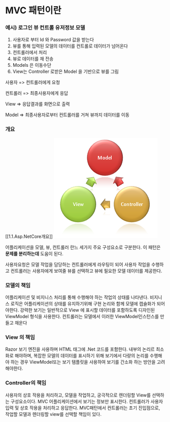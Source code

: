 # MVC 패턴이란

### 예시) 로그인 뷰 컨트롤 유저정보 모델

1. 사용자로 부터 Id 와 Password 값을 받는다
2. 뷰를 통해 입력된 모델의 데이터를 컨트롤로 데이터가 넘어온다
3. 컨트롤러에서 처리
4. 뷰로 데이터를 재 전송
5. Models 은 이동수단
6. View는 Controller 로받은 Model 을 기반으로 뷰를 그림

사용자 => 컨트롤러에게 요청

컨트롤러 => 최종사용자에게 응답

View => 응답결과를 화면으로 출력

Model => 최종사용자로부터 컨트롤러를 거쳐 뷰까지 데이터를 이동

### 개요
[[1.1.Asp.NetCore개요]]
![1686278559688](image/1.2.MVC패턴/1686278559688.png)

어플리케이션을 모델, 뷰, 컨트롤러 란느 세가지 주요 구성요소로 구분한다. 이 패턴은 **문제를 분리하는데** 도움이 된다. 

사용자요청은 모델 작업을 담당하는 컨트롤러에게 라우팅이 되어 사용자 작업을 수행하고 컨트롤러는 사용자에게 보여줄 뷰를 선택하고 뷰에 필요한 모델 데이터를 제공한다.

### 모델의 책임

어플리케이션 및 비지니스 처리를 통해 수행해야 하는 작업의 상태를 나타낸다. 비지니스 로직은 어플리케이션의 상태를 유지하기위해 구현 논리와 함께 모델에 캡슐화가 되어야한다. 강력한 보기는 일반적으로 View 에 표시할 데이터를 포함하도록 디자인된 ViewModel 형식을 사용한다. 컨트롤러는 모델에서 이러한 ViewModel인스턴스를 만들고 채운다

### View 의 책임

Razor 보기 엔진을 사용하며 HTML 태그에 .Net 코드를 포함한다. 내부의 논리르 최소화로 해야하며, 복잡한 모델의 데이터를 표시하기 위해 보기에서 다량의 논리를 수행해야 하는 경우 ViewModel또는 보기 템플릿을 사용하여 보기를 간소화 하는 방안을 고려해야한다.

### Controller의 책임

사용자의 상호 작용을 처리하고, 모델을 작업하고, 궁극적으로 렌더링할 View를 선택하는 구성요소이다. MVC 어플리케이션에서 보기는 정보만 표시한다. 컨트롤러가 사용자 입력 및 상호 작용을 처리하고 응답한다. MVC패턴에서 컨트롤러는 초기 진입점으로, 작업할 모델과 렌더링할 view를 선택할 책임이 있다.
